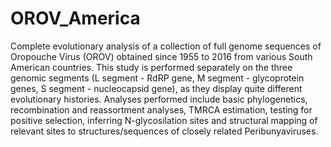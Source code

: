# OROV_America
Complete evolutionary analysis of a collection of full genome sequences of Oropouche Virus (OROV) obtained since 1955 to 2016 from various South American countries. This study is performed separately on the three genomic segments (L segment - RdRP gene, M segment - glycoprotein genes, S segment - nucleocapsid gene), as they display quite different evolutionary histories. Analyses performed include basic phylogenetics, recombination and reassortment analyses, TMRCA estimation, testing for positive selection, inferring N-glycosilation sites and structural mapping of relevant sites to structures/sequences of closely related Peribunyaviruses.
